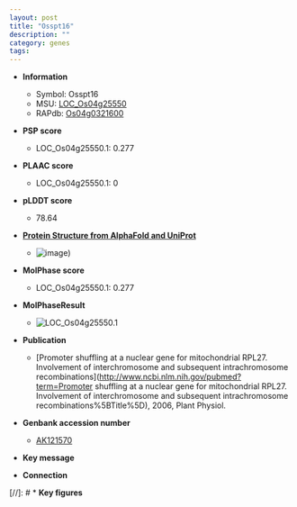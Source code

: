 ```yaml
---
layout: post
title: "Osspt16"
description: ""
category: genes
tags: 
---
```


* **Information**  
    + Symbol: Osspt16  
    + MSU: [LOC_Os04g25550](http://rice.plantbiology.msu.edu/cgi-bin/ORF_infopage.cgi?orf=LOC_Os04g25550)  
    + RAPdb: [Os04g0321600](http://rapdb.dna.affrc.go.jp/viewer/gbrowse_details/irgsp1?name=Os04g0321600)  

* **PSP score**  
    + LOC_Os04g25550.1: 0.277 

* **PLAAC score**  
    + LOC_Os04g25550.1: 0 

* **pLDDT score**
    + 78.64

* **[Protein Structure from AlphaFold and UniProt](https://www.uniprot.org/uniprotkb/Q7X923/entry#structure)**
    + ![image](https://ricepsp.github.io/images/Q7/AF-Q7X923-F1.png))

* **MolPhase score**
    + LOC_Os04g25550.1: 0.277

* **MolPhaseResult**
    + ![LOC_Os04g25550.1](https://ricepsp.github.io/pictures/LOC_Os04g/LOC_Os04g25550.1.png)

* **Publication**  
    + [Promoter shuffling at a nuclear gene for mitochondrial RPL27. Involvement of interchromosome and subsequent intrachromosome recombinations](http://www.ncbi.nlm.nih.gov/pubmed?term=Promoter shuffling at a nuclear gene for mitochondrial RPL27. Involvement of interchromosome and subsequent intrachromosome recombinations%5BTitle%5D), 2006, Plant Physiol.

* **Genbank accession number**  
    + [AK121570](http://www.ncbi.nlm.nih.gov/nuccore/AK121570)

* **Key message**  

* **Connection**  

[//]: # * **Key figures**  


